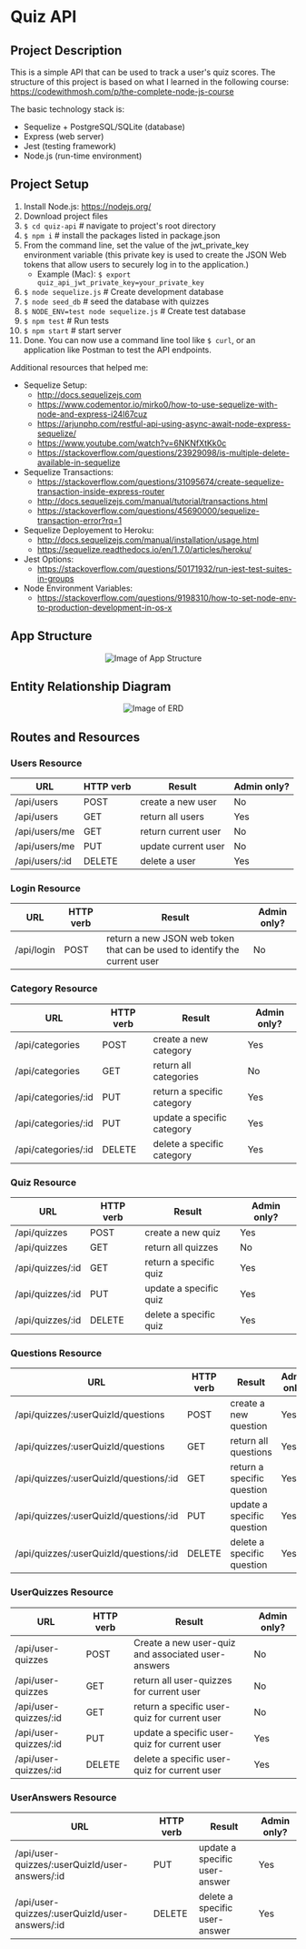 # Quiz API

## Project Description
This is a simple API that can be used to track a user's quiz scores. The structure of this project is based on what I learned in the following course: https://codewithmosh.com/p/the-complete-node-js-course

The basic technology stack is:
* Sequelize + PostgreSQL/SQLite (database)
* Express (web server)
* Jest (testing framework)
* Node.js (run-time environment)

## Project Setup
1. Install Node.js: https://nodejs.org/
2. Download project files
3. ``` $ cd quiz-api ``` # navigate to project's root directory
4. ``` $ npm i ``` # install the packages listed in package.json
5. From the command line, set the value of the jwt_private_key environment variable (this private key is used to create the JSON Web tokens that allow users to securely log in to the application.)
    * Example (Mac): ``` $ export quiz_api_jwt_private_key=your_private_key ```
6. ``` $ node sequelize.js ``` # Create development database
7. ``` $ node seed_db ``` # seed the database with quizzes
8. ``` $ NODE_ENV=test node sequelize.js ``` # Create test database
9. ``` $ npm test ``` # Run tests
10. ``` $ npm start ``` # start server
11. Done. You can now use a command line tool like ``` $ curl ```, or an application like Postman to test the API endpoints.

Additional resources that helped me:
* Sequelize Setup:
  * http://docs.sequelizejs.com
  * https://www.codementor.io/mirko0/how-to-use-sequelize-with-node-and-express-i24l67cuz
  * https://arjunphp.com/restful-api-using-async-await-node-express-sequelize/
  * https://www.youtube.com/watch?v=6NKNfXtKk0c
  * https://stackoverflow.com/questions/23929098/is-multiple-delete-available-in-sequelize
* Sequelize Transactions:
  * https://stackoverflow.com/questions/31095674/create-sequelize-transaction-inside-express-router
  * http://docs.sequelizejs.com/manual/tutorial/transactions.html
  * https://stackoverflow.com/questions/45690000/sequelize-transaction-error?rq=1
* Sequelize Deployement to Heroku:
  * http://docs.sequelizejs.com/manual/installation/usage.html
  * https://sequelize.readthedocs.io/en/1.7.0/articles/heroku/
* Jest Options:
  * https://stackoverflow.com/questions/50171932/run-jest-test-suites-in-groups
* Node Environment Variables:
  * https://stackoverflow.com/questions/9198310/how-to-set-node-env-to-production-development-in-os-x

## App Structure
<p align="center">
  <img alt="Image of App Structure" src="https://raw.github.com/jtimwill/quiz_api/master/images/Quiz-API-diagram.png" />
</p>

## Entity Relationship Diagram
<p align="center">
  <img alt="Image of ERD" src="https://raw.github.com/jtimwill/quiz_api/master/images/quiz-api-erd.png" />
</p>

## Routes and Resources
### Users Resource
|URL|HTTP verb|Result|Admin only?|
|---|---|---|---|
/api/users|POST|create a new user|No|
/api/users|GET|return all users|Yes|
/api/users/me|GET|return current user|No|
/api/users/me|PUT|update current user|No|
/api/users/:id|DELETE|delete a user|Yes|

### Login Resource
|URL|HTTP verb|Result|Admin only?|
|---|---|---|---|
/api/login|POST|return a new JSON web token that can be used to identify the current user|No|

### Category Resource
|URL|HTTP verb|Result|Admin only?|
|---|---|---|---|
/api/categories|POST|create a new category|Yes|
/api/categories|GET|return all categories|No|
/api/categories/:id|PUT|return a specific category|Yes|
/api/categories/:id|PUT|update a specific category|Yes|
/api/categories/:id|DELETE|delete a specific category|Yes|

### Quiz Resource
|URL|HTTP verb|Result|Admin only?|
|---|---|---|---|
/api/quizzes|POST|create a new quiz|Yes|
/api/quizzes|GET|return all quizzes|No|
/api/quizzes/:id|GET|return a specific quiz|Yes|
/api/quizzes/:id|PUT|update a specific quiz|Yes|
/api/quizzes/:id|DELETE|delete a specific quiz|Yes|

### Questions Resource
|URL|HTTP verb|Result|Admin only?|
|---|---|---|---|
/api/quizzes/:userQuizId/questions|POST|create a new question|Yes|
/api/quizzes/:userQuizId/questions|GET|return all questions|Yes|
/api/quizzes/:userQuizId/questions/:id|GET|return a specific question|Yes|
/api/quizzes/:userQuizId/questions/:id|PUT|update a specific question|Yes|
/api/quizzes/:userQuizId/questions/:id|DELETE|delete a specific question|Yes|

### UserQuizzes Resource
|URL|HTTP verb|Result|Admin only?|
|---|---|---|---|
/api/user-quizzes|POST|Create a new user-quiz and associated user-answers|No|
/api/user-quizzes|GET|return all user-quizzes for current user|No|
/api/user-quizzes/:id|GET|return a specific user-quiz for current user|No|
/api/user-quizzes/:id|PUT|update a specific user-quiz for current user|Yes|
/api/user-quizzes/:id|DELETE|delete a specific user-quiz for current user|Yes|

### UserAnswers Resource
|URL|HTTP verb|Result|Admin only?|
|---|---|---|---|
/api/user-quizzes/:userQuizId/user-answers/:id|PUT|update a specific user-answer|Yes|
/api/user-quizzes/:userQuizId/user-answers/:id|DELETE|delete a specific user-answer|Yes|
